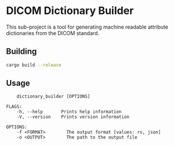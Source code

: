 # DICOM Dictionary Builder

This sub-project is a tool for generating machine readable attribute dictionaries from the DICOM standard.

## Building

```bash
cargo build --release
```

## Usage

```text
    dictionary_builder [OPTIONS]

FLAGS:
    -h, --help       Prints help information
    -V, --version    Prints version information

OPTIONS:
    -f <FORMAT>        The output format [values: rs, json]
    -o <OUTPUT>        The path to the output file
```
